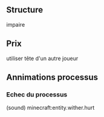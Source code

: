 ## Structure
impaire

## Prix
utiliser tête d'un autre joueur

## Annimations processus
### Echec du processus
(sound) minecraft:entity.wither.hurt
